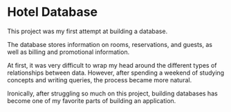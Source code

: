 # Hotel Database

This project was my first attempt at building a database.

The database stores information on rooms, reservations, and guests, as well as billing and promotional information.

At first, it was very difficult to wrap my head around the different types of relationships between data.
However, after spending a weekend of studying concepts and writing queries, the process became more natural.

Ironically, after struggling so much on this project, building databases has become one of my favorite parts
of building an application.
